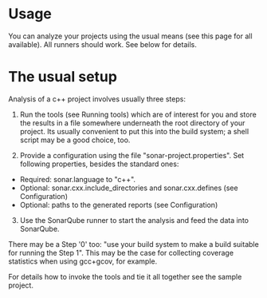 # Usage

You can analyze your projects using the usual means (see this page for all available). All runners should work. See below for details.

# The usual setup

Analysis of a c++ project involves usually three steps:
1. Run the tools (see Running tools) which are of interest for you and store the results in a file somewhere underneath the root directory of your project. Its usually convenient to put this into the build system; a shell script may be a good choice, too.

2. Provide a configuration using the file "sonar-project.properties". Set following properties, besides the standard ones:
- Required: sonar.language to "c++".
- Optional: sonar.cxx.include_directories and sonar.cxx.defines (see Configuration)
- Optional: paths to the generated reports (see Configuration)
3. Use the SonarQube runner  to start the analysis and feed the data into SonarQube.

There may be a Step '0' too: "use your build system to make a build suitable for running the Step 1". This may be the case for collecting coverage statistics when using gcc+gcov, for example.

For details how to invoke the tools and tie it all together see the sample project.
